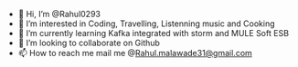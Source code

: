 - 👋 Hi, I’m @Rahul0293
- 👀 I’m interested in Coding, Travelling, Listenning music and Cooking
- 🌱 I’m currently learning Kafka integrated with storm and MULE Soft ESB
- 💞️ I’m looking to collaborate on Github
- 📫 How to reach me mail me @Rahul.malawade31@gmail.com

<!---
Rahul0293/Rahul0293 is a ✨ special ✨ repository because its `README.md` (this file) appears on your GitHub profile.
You can click the Preview link to take a look at your changes.
--->

